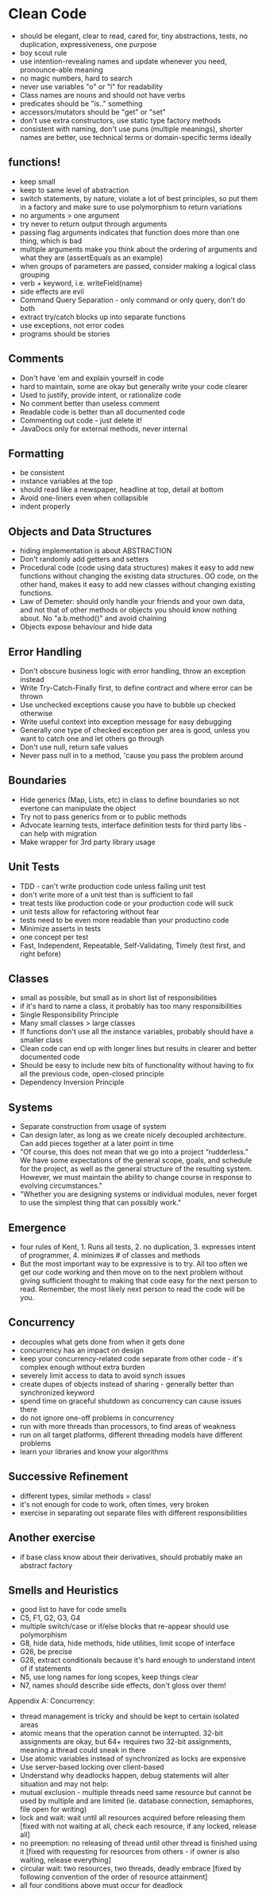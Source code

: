 # Clean Code

- should be elegant, clear to read, cared for, tiny abstractions, tests, no duplication, expressiveness, one purpose
- boy scout rule
- use intention-revealing names and update whenever you need, pronounce-able meaning
- no magic numbers, hard to search
- never use variables "o" or "l" for readability
- Class names are nouns and should not have verbs
- predicates should be "is.." something
- accessors/mutators should be "get" or "set"
- don't use extra constructors, use static type factory methods
- consistent with naming, don't use puns (multiple meanings), shorter names are better, use technical terms or domain-specific terms ideally

## functions!
- keep small
- keep to same level of abstraction
- switch statements, by nature, violate a lot of best principles, so put them in a factory and make sure to use polymorphism to return variations
- no arguments > one argument
- try never to return output through arguments
- passing flag arguments indicates that function does more than one thing, which is bad
- multiple arguments make you think about the ordering of arguments and what they are (assertEquals as an example)
- when groups of parameters are passed, consider making a logical class grouping
- verb + keyword, i.e. writeField(name)
- side effects are evil
- Command Query Separation - only command or only query, don't do both
- extract try/catch blocks up into separate functions
- use exceptions, not error codes
- programs should be stories

## Comments
- Don't have 'em and explain yourself in code
- hard to maintain, some are okay but generally write your code clearer
- Used to justify, provide intent, or rationalize code
- No comment better than useless comment
- Readable code is better than all documented code
- Commenting out code - just delete it!
- JavaDocs only for external methods, never internal

## Formatting
- be consistent
- instance variables at the top
- should read like a newspaper, headline at top, detail at bottom
- Avoid one-liners even when collapsible
- indent properly

## Objects and Data Structures
- hiding implementation is about ABSTRACTION
- Don't randomly add getters and setters
- Procedural code (code using data structures) makes it easy to add new functions without changing the existing data structures. OO code, on the other hand, makes it easy to add new classes without changing existing functions.
- Law of Demeter: should only handle your friends and your own data, and not that of other methods or objects you should know nothing about. No "a.b.method()" and avoid chaining
- Objects expose behaviour and hide data

## Error Handling
- Don't obscure business logic with error handling, throw an exception instead
- Write Try-Catch-Finally first, to define contract and where error can be thrown
- Use unchecked exceptions cause you have to bubble up checked otherwise
- Write useful context into exception message for easy debugging
- Generally one type of checked exception per area is good, unless you want to catch one and let others go through
- Don't use null, return safe values
- Never pass null in to a method, 'cause you pass the problem around

## Boundaries
- Hide generics (Map, Lists, etc) in class to define boundaries so not evertone can manipulate the object
- Try not to pass generics from or to public methods
- Advocate learning tests, interface definition tests for third party libs - can help with migration
- Make wrapper for 3rd party library usage

## Unit Tests
- TDD - can't write production code unless failing unit test
- don't write more of a unit test than is sufficient to fail 
- treat tests like production code or your production code will suck
- unit tests allow for refactoring without fear
- tests need to be even more readable than your productino code
- Minimize asserts in tests
- one concept per test
- Fast, Independent, Repeatable, Self-Validating, Timely (test first, and right before)

## Classes
- small as possible, but small as in short list of responsibilities
- if it's hard to name a class, it probably has too many responsibilities
- Single Responsibility Principle 
- Many small classes > large classes
- If functions don't use all the instance variables, probably should have a smaller class 
- Clean code can end up with longer lines but results in clearer and better documented code
- Should be easy to include new bits of functionality without having to fix all the previous code, open-closed principle
- Dependency Inversion Principle

## Systems
- Separate construction from usage of system
- Can design later, as long as we create nicely decoupled architecture. Can add pieces together at a later point in time
- "Of course, this does not mean that we go into a project “rudderless.” We have some expectations of the general scope, goals, and schedule for the project, as well as the general structure of the resulting system. However, we must maintain the ability to change course in response to evolving circumstances."
- "Whether you are designing systems or individual modules, never forget to use the simplest thing that can possibly work."

## Emergence
- four rules of Kent, 1. Runs all tests, 2. no duplication, 3. expresses intent of programmer, 4. minimizes # of classes and methods
- But the most important way to be expressive is to try. All too often we get our code working and then move on to the next problem without giving sufficient thought to making that code easy for the next person to read. Remember, the most likely next person to read the code will be you.

## Concurrency
- decouples what gets done from when it gets done
- concurrency has an impact on design
- keep your concurrency-related code separate from other code - it's complex enough without extra burden
- severely limit access to data to avoid synch issues
- create dupes of objects instead of sharing - generally better than synchronized keyword 
- spend time on graceful shutdown as concurrency can cause issues there
- do not ignore one-off problems in concurrency
- run with more threads than processors, to find areas of weakness
- run on all target platforms, different threading models have different problems
- learn your libraries and know your algorithms

## Successive Refinement
- different types, similar methods = class!
- it's not enough for code to work, often times, very broken 
- exercise in separating out separate files with different responsibilities

## Another exercise
- if base class know about their derivatives, should probably make an abstract factory

## Smells and Heuristics
- good list to have for code smells
- C5, F1, G2, G3, G4
- multiple switch/case or if/else blocks that re-appear should use polymorphism
- G8, hide data, hide methods, hide utilities, limit scope of interface
- G26, be precise
- G28, extract conditionals because it's hard enough to understand intent of if statements
- N5, use long names for long scopes, keep things clear
- N7, names should describe side effects, don't gloss over them!

Appendix A: Concurrency:
- thread management is tricky and should be kept to certain isolated areas
- atomic means that the operation cannot be interrupted. 32-bit assignments are okay, but 64+ requires two 32-bit assignments, meaning a thread could sneak in there
- Use atomic variables instead of synchronized as locks are expensive
- Use server-based locking over client-based
- Understand why deadlocks happen, debug statements will alter situation and may not help: 
- mutual exclusion - multiple threads need same resource but cannot be used by multiple and are limited (ie. database connection, semaphores, file open for writing)
- lock and wait: wait until all resources acquired before releasing them [fixed with not waiting at all, check each resource, if any locked, release all]
- no preemption: no releasing of thread until other thread is finished using it [fixed with requesting for resources from others - if owner is also waiting, release everything]
- circular wait: two resources, two threads, deadly embrace [fixed by following convention of the order of resource attainment]
- all four conditions above must occur for deadlock
